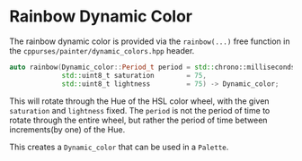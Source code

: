 # Rainbow Dynamic Color

The rainbow dynamic color is provided via the `rainbow(...)` free function in
the `cppurses/painter/dynamic_colors.hpp` header.

```cpp
auto rainbow(Dynamic_color::Period_t period = std::chrono::milliseconds{40},
             std::uint8_t saturation        = 75,
             std::uint8_t lightness         = 75) -> Dynamic_color;
```

This will rotate through the Hue of the HSL color wheel, with the given
`saturation` and `lightness` fixed. The `period` is not the period of time to
rotate through the entire wheel, but rather the period of time between
increments(by one) of the Hue.

This creates a `Dynamic_color` that can be used in a `Palette`.
